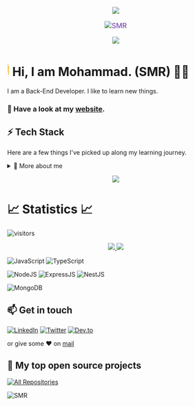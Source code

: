 <!--
**smreyhanieng/smreyhanieng** is a ✨ _special_ ✨ repository because its `README.md` (this file) appears on your GitHub profile.

Here are some ideas to get you started:

- 🔭 I’m currently working on ...
- 🌱 I’m currently learning ...
- 👯 I’m looking to collaborate on ...
- 🤔 I’m looking for help with ...
- 💬 Ask me about ...
- 📫 How to reach me: ...
- 😄 Pronouns: ...
- ⚡ Fun fact: ...
-->

<p align="center"><img src="animation.gif" width="35%"></p>
<div style=" font-size: medium; color: #6a31a7" align=center>
<img src="https://readme-typing-svg.herokuapp.com?font=Kaushan+Script&size=40&duration=3500&color=6a31a7&background=FFFFFF00&center=true&vCenter=true&width=650&height=55&lines=Hey!+It's+SMR+%F0%9F%91%8B%F0%9F%8F%BB;I+am+a+Software+Developer+%F0%9F%A7%91%F0%9F%8F%BB%E2%80%8D%F0%9F%92%BB;In+building+backend+infrastructures+%E2%9A%99%EF%B8%8F" alt="SMR" width="650" height="55">
<p align="center">
  <img src="https://user-images.githubusercontent.com/73097560/115834477-dbab4500-a447-11eb-908a-139a6edaec5c.gif">             
</p>
</div>

# <img src="https://raw.githubusercontent.com/ABSphreak/ABSphreak/master/gifs/Hi.gif" height="32px" width="5px"> Hi, I am Mohammad. (SMR) 👨‍💻

I am a Back-End Developer. I like to learn new things.

### 🔭 Have a look at my [website](https://smrdev.ir/).


## ⚡ Tech Stack

Here are a few things I've picked up along my learning journey.

<p>
<div>
<details>
  <summary>🧑 More about me</summary>

- 🔭 I’m currently on a journey to build **great** things

- 🌱 I’m currently learning **everything** 🤓

- 🤝 I’m looking for help with **finding projects to contribute to!**

- 👨‍💻 All of my projects are available at [smrdev.ir](https://smrdev.ir)

- 💬 Ask me about **open source, web development, and community management**

- 📫 Reach me out at **smrdevir@gmail.com**

</details>
</p>

<p align="center">
  <img src="https://user-images.githubusercontent.com/73097560/115834477-dbab4500-a447-11eb-908a-139a6edaec5c.gif">
</p>

# 📈 Statistics 📈
![visitors](https://visitor-badge.glitch.me/badge?page_id=smreyhanieng/smreyhanieng)

<p align="center">
  <a href="https://github.com/smreyhanieng">
    <img src="https://github-readme-stats.vercel.app/api?username=smreyhanieng&show_icons=true&theme=github_dark&hide_border=true" />
    <img src="https://github-readme-streak-stats.herokuapp.com/?user=smreyhanieng&theme=github-dark-blue&hide_border=true" />
</a>
</p>

![JavaScript](https://img.shields.io/badge/JavaScript-F7DF1E?style=for-the-badge&logo=javascript&logoColor=black)
![TypeScript](https://img.shields.io/badge/TypeScript-007ACC?style=for-the-badge&logo=typescript&logoColor=white)

![NodeJS](https://img.shields.io/badge/Node.js-43853D?style=for-the-badge&logo=node.js&logoColor=white)
![ExpressJS](https://img.shields.io/badge/Express.js-404D59?style=for-the-badge)
![NestJS](https://img.shields.io/badge/nestjs%20-%23E0234E.svg?&style=for-the-badge&logo=nestjs&logoColor=white)

![MongoDB](https://img.shields.io/badge/MongoDB-4EA94B?style=for-the-badge&logo=mongodb&logoColor=white)

## 📫 Get in touch
[![LinkedIn](https://img.shields.io/badge/LinkedIn-0077B5?style=for-the-badge&logo=linkedin&logoColor=white)](https://in.linkedin.com/in/smreyhani)
[![Twitter](https://img.shields.io/badge/Twitter-1DA1F2?style=for-the-badge&logo=twitter&logoColor=white)](https://twitter.com/smrdev)
[![Dev.to](https://img.shields.io/badge/dev.to-0A0A0A?style=for-the-badge&logo=dev.to&logoColor=white)](https://dev.to/smreyhanieng)

or give some ♥ on [mail](mailto:smrdevir@gmail.com)

## 📘 My top open source projects

<p align="left">
  <a href="https://github.com/smreyhanieng?tab=repositories&sort=stargazers"><img alt="All Repositories" title="All Repositories" src="https://custom-icon-badges.herokuapp.com/badge/-All%20Repos-2962FF?style=for-the-badge&logoColor=white&logo=repo"/></a>
</p>

![SMR](https://github.com/smreyhanieng/smreyhanieng/blob/main/images/footer.svg)
